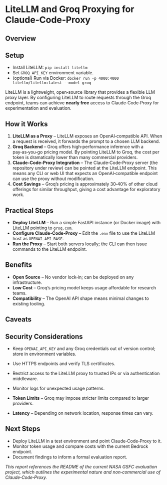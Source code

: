 # LiteLLM and Groq Proxying for Claude‑Code‑Proxy

## Overview

## Setup
- Install LiteLLM: `pip install litellm`
- Set `GROQ_API_KEY` environment variable.
- (optional) Run via Docker: `docker run -p 4000:4000 litellm/litellm:latest --model groq`

LiteLLM is a lightweight, open‑source library that provides a flexible LLM proxy layer. By configuring LiteLLM to route requests through the Groq endpoint, teams can achieve **nearly free** access to Claude‑Code‑Proxy for experimentation and evaluation.

## How it Works
1. **LiteLLM as a Proxy** – LiteLLM exposes an OpenAI‑compatible API.  When a request is received, it forwards the prompt to a chosen LLM backend.
2. **Groq Backend** – Groq offers high‑performance inference with a pay‑as‑you‑go pricing model.  By pointing LiteLLM to Groq, the cost per token is dramatically lower than many commercial providers.
3. **Claude‑Code‑Proxy Integration** – The Claude‑Code‑Proxy server (the repository under review) can be pointed at the LiteLLM endpoint.  This means any CLI or web UI that expects an OpenAI‑compatible endpoint can use the proxy without modification.
4. **Cost Savings** – Groq’s pricing is approximately 30‑40% of other cloud offerings for similar throughput, giving a cost advantage for exploratory work.

## Practical Steps
- **Deploy LiteLLM** – Run a simple FastAPI instance (or Docker image) with LiteLLM pointing to `groq.com`.
- **Configure Claude‑Code‑Proxy** – Edit the `.env` file to use the LiteLLM host as `OPENAI_API_BASE`.
- **Run the Proxy** – Start both servers locally; the CLI can then issue commands to the LiteLLM endpoint.

## Benefits
- **Open Source** – No vendor lock‑in; can be deployed on any infrastructure.
- **Low Cost** – Groq’s pricing model keeps usage affordable for research teams.
- **Compatibility** – The OpenAI API shape means minimal changes to existing tooling.

## Caveats

## Security Considerations
- Keep `OPENAI_API_KEY` and any Groq credentials out of version control; store in environment variables.
- Use HTTPS endpoints and verify TLS certificates.
- Restrict access to the LiteLLM proxy to trusted IPs or via authentication middleware.
- Monitor logs for unexpected usage patterns.

- **Token Limits** – Groq may impose stricter limits compared to larger providers.
- **Latency** – Depending on network location, response times can vary.

## Next Steps
- Deploy LiteLLM in a test environment and point Claude‑Code‑Proxy to it.
- Monitor token usage and compare costs with the current Bedrock endpoint.
- Document findings to inform a formal evaluation report.

*This report references the README of the current NASA GSFC evaluation project, which outlines the experimental nature and non‑commercial use of Claude‑Code‑Proxy.*
